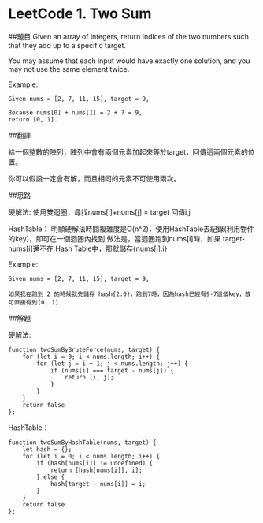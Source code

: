 # LeetCode 1. Two Sum

##題目
Given an array of integers, return indices of the two numbers such that they add up to a specific target.

You may assume that each input would have exactly one solution, and you may not use the same element twice.

Example:
```
Given nums = [2, 7, 11, 15], target = 9,

Because nums[0] + nums[1] = 2 + 7 = 9,
return [0, 1].

```
##翻譯

給一個整數的陣列，陣列中會有兩個元素加起來等於target，回傳這兩個元素的位置。

你可以假設一定會有解，而且相同的元素不可使用兩次。

##思路

硬解法:
使用雙迴圈，尋找nums[i]+nums[j] = target 回傳i,j

HashTable：
明顯硬解法時間複雜度是O(n^2)，使用HashTable去紀錄(利用物件的key)，即可在一個迴圈內找到
做法是，當迴圈跑到nums[i]時，如果 target-nums[i]還不在 Hash Table中，那就儲存{nums[i]:i}

Example:
```
Given nums = [2, 7, 11, 15], target = 9,

如果我在跑到 2 的時候就先儲存 hash{2:0}，跑到7時，因為hash已經有9-7這個key，故可直接得到[0, 1]
```

##解題

硬解法:
```
function twoSumByBruteForce(nums, target) {
    for (let i = 0; i < nums.length; i++) {
        for (let j = i + 1; j < nums.length; j++) {
            if (nums[i] === target - nums[j]) {
                return [i, j];
            }
        }
    }
    return false
};
```

HashTable：
```
function twoSumByHashTable(nums, target) {
    let hash = {};
    for (let i = 0; i < nums.length; i++) {
        if (hash[nums[i]] != undefined) {
            return [hash[nums[i]], i];
        } else {
            hash[target - nums[i]] = i;
        }
    }
    return false
};
```